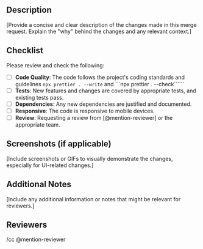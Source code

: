 ## Description

[Provide a concise and clear description of the changes made in this merge request. Explain the "why" behind the changes and any relevant context.]

## Checklist

Please review and check the following:

- [ ] **Code Quality**: The code follows the project's coding standards and guidelines ```npx prettier . --write``` and ```npx prettier . --check``````
- [ ] **Tests**: New features and changes are covered by appropriate tests, and existing tests pass.
- [ ] **Dependencies**: Any new dependencies are justified and documented.
- [ ] **Responsive**: The code is responsive to mobile devices.
- [ ] **Review**: Requesting a review from [@mention-reviewer] or the appropriate team.

## Screenshots (if applicable)

[Include screenshots or GIFs to visually demonstrate the changes, especially for UI-related changes.]

## Additional Notes

[Include any additional information or notes that might be relevant for reviewers.]

## Reviewers

/cc @mention-reviewer
